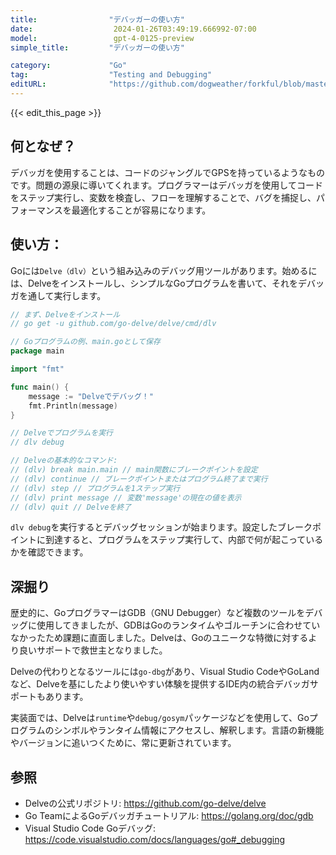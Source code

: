 ```yaml
---
title:                "デバッガーの使い方"
date:                  2024-01-26T03:49:19.666992-07:00
model:                 gpt-4-0125-preview
simple_title:         "デバッガーの使い方"

category:             "Go"
tag:                  "Testing and Debugging"
editURL:              "https://github.com/dogweather/forkful/blob/master/content/ja/go/using-a-debugger.md"
---
```


{{< edit_this_page >}}

## 何となぜ？
デバッガを使用することは、コードのジャングルでGPSを持っているようなものです。問題の源泉に導いてくれます。プログラマーはデバッガを使用してコードをステップ実行し、変数を検査し、フローを理解することで、バグを捕捉し、パフォーマンスを最適化することが容易になります。

## 使い方：
Goには`Delve（dlv）`という組み込みのデバッグ用ツールがあります。始めるには、Delveをインストールし、シンプルなGoプログラムを書いて、それをデバッガを通して実行します。

```Go
// まず、Delveをインストール
// go get -u github.com/go-delve/delve/cmd/dlv

// Goプログラムの例、main.goとして保存
package main

import "fmt"

func main() {
    message := "Delveでデバッグ！"
    fmt.Println(message)
}

// Delveでプログラムを実行
// dlv debug

// Delveの基本的なコマンド:
// (dlv) break main.main // main関数にブレークポイントを設定
// (dlv) continue // ブレークポイントまたはプログラム終了まで実行
// (dlv) step // プログラムを1ステップ実行
// (dlv) print message // 変数'message'の現在の値を表示
// (dlv) quit // Delveを終了
```

`dlv debug`を実行するとデバッグセッションが始まります。設定したブレークポイントに到達すると、プログラムをステップ実行して、内部で何が起こっているかを確認できます。

## 深掘り
歴史的に、GoプログラマーはGDB（GNU Debugger）など複数のツールをデバッグに使用してきましたが、GDBはGoのランタイムやゴルーチンに合わせていなかったため課題に直面しました。Delveは、Goのユニークな特徴に対するより良いサポートで救世主となりました。

Delveの代わりとなるツールには`go-dbg`があり、Visual Studio CodeやGoLandなど、Delveを基にしたより使いやすい体験を提供するIDE内の統合デバッガサポートもあります。

実装面では、Delveは`runtime`や`debug/gosym`パッケージなどを使用して、Goプログラムのシンボルやランタイム情報にアクセスし、解釈します。言語の新機能やバージョンに追いつくために、常に更新されています。

## 参照
- Delveの公式リポジトリ: https://github.com/go-delve/delve
- Go TeamによるGoデバッガチュートリアル: https://golang.org/doc/gdb
- Visual Studio Code Goデバッグ: https://code.visualstudio.com/docs/languages/go#_debugging

